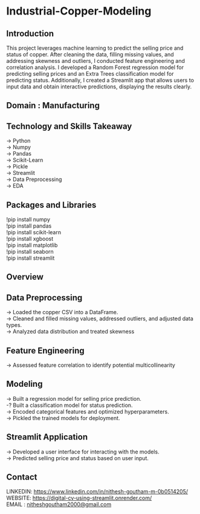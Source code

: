 # Industrial-Copper-Modeling

## Introduction

This project leverages machine learning to predict the selling price and status of copper. After cleaning the data, filling missing values, and addressing skewness and outliers, I conducted feature engineering and correlation analysis. I developed a Random Forest regression model for predicting selling prices and an Extra Trees classification model for predicting status. Additionally, I created a Streamlit app that allows users to input data and obtain interactive predictions, displaying the results clearly.

## Domain : Manufacturing

## Technology and Skills Takeaway

-> Python  
-> Numpy    
-> Pandas   
-> Scikit-Learn    
-> Pickle   
-> Streamlit   
-> Data Preprocessing   
-> EDA

## Packages and Libraries

!pip install numpy   
!pip install pandas   
!pip install scikit-learn    
!pip install xgboost    
!pip install matplotlib   
!pip install seaborn    
!pip install streamlit   

## Overview

## Data Preprocessing

-> Loaded the copper CSV into a DataFrame.      
-> Cleaned and filled missing values, addressed outliers, and adjusted data types.   
-> Analyzed data distribution and treated skewness

## Feature Engineering

-> Assessed feature correlation to identify potential multicollinearity   

## Modeling

-> Built a regression model for selling price prediction.   
-? Built a classification model for status prediction.     
-> Encoded categorical features and optimized hyperparameters.   
-> Pickled the trained models for deployment.

## Streamlit Application

-> Developed a user interface for interacting with the models.   
-> Predicted selling price and status based on user input.

## Contact

LINKEDIN: https://www.linkedin.com/in/nithesh-goutham-m-0b0514205/   
WEBSITE: https://digital-cv-using-streamlit.onrender.com/   
EMAIL : nitheshgoutham2000@gmail.com
